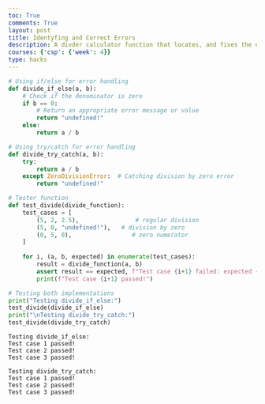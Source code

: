 ```yaml
---
toc: True
comments: True
layout: post
title: Identyfing and Correct Errors
description: A divder calculator function that locates, and fixes the error of division by 0
courses: {'csp': {'week': 4}}
type: hacks
---
```


```python
# Using if/else for error handling
def divide_if_else(a, b):
    # Check if the denominator is zero
    if b == 0:
        # Return an appropriate error message or value
        return "undefined!"
    else:
        return a / b

# Using try/catch for error handling
def divide_try_catch(a, b):
    try:
        return a / b
    except ZeroDivisionError:  # Catching division by zero error
        return "undefined!"

# Tester function
def test_divide(divide_function):
    test_cases = [
        (5, 2, 2.5),                # regular division
        (5, 0, "undefined!"),   # division by zero
        (0, 5, 0),                 # zero numerator
    ]
    
    for i, (a, b, expected) in enumerate(test_cases):
        result = divide_function(a, b)
        assert result == expected, f"Test case {i+1} failed: expected {expected} but got {result}"
        print(f"Test case {i+1} passed!")

# Testing both implementations
print("Testing divide_if_else:")
test_divide(divide_if_else)
print("\nTesting divide_try_catch:")
test_divide(divide_try_catch)
```

    Testing divide_if_else:
    Test case 1 passed!
    Test case 2 passed!
    Test case 3 passed!
    
    Testing divide_try_catch:
    Test case 1 passed!
    Test case 2 passed!
    Test case 3 passed!

